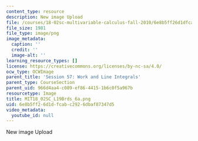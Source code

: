 ```yaml
---
content_type: resource
description: New image Upload
file: /courses/18-02sc-multivariable-calculus-fall-2010/6e8b5ff26d1dfcabc2926dbaf87347d5_MIT18_02SC_L19Brds_6a.png
file_size: 1981
file_type: image/png
image_metadata:
  caption: ''
  credit: ''
  image-alt: ''
learning_resource_types: []
license: https://creativecommons.org/licenses/by-nc-sa/4.0/
ocw_type: OCWImage
parent_title: 'Session 57: Work and Line Integrals'
parent_type: CourseSection
parent_uid: 966d4aa4-c089-ef86-4415-1b6c0f5a967b
resourcetype: Image
title: MIT18_02SC_L19Brds_6a.png
uid: 6e8b5ff2-6d1d-fcab-c292-6dbaf87347d5
video_metadata:
  youtube_id: null
---
```

New image Upload